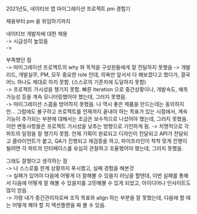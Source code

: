 2021년도, 네이티브 앱 마이그레이션 프로젝트 pm 경험기

채용부터 pm 을 위임하기까지

네이티브 개발자에 대한 채용  
-> 시급성이 높았음  
-> 



부족했던 점  
-> 마이그레이션 프로젝트의 why 와 목적을 구성원들에게 잘 전달하지 못했음
-> 개발리드, 개발실무, PM, 모두 중요한 role 인데, 의욕만 앞서서 다 해보겠다고 했다가, 결국 어느 하나도 제대로 하지 못함. (스스로의 기준치에 도달하지 못함)  
-> 프로젝트 가시성을 챙기지 못함. 빠른 iteration 으로 중간상황이나, 개발속도, 예측가능성 등을 계속 모니터링했어야 했는데, 그러지 못했음.  
-> 마이그레이션 스콥을 방어하지 못했음. 나 역시 좋은 제품을 만드는데는 동의하지만... 그럼에도 불구하고 프로젝트를 언제까지 끝내야 하는 목표가 있는 시점에서, 계속 기능이 추가되는 부분에 대해서는 조금은 보수적으로 나섰어야 했는데, 그러지 못했음. 이런 변동사항들은 프로젝트 가시성을 낮추는 방향으로 기인하게 됨. 
-> 치명적으로 각 파트의 일정을 잘 챙기지 못함. 언제 기획이 완료되고 디자인이 전달되고 API가 전달되고 클라이언트가 붙고, QA가 진행되고 재검증을 하고, 파이프라인이 착착 맞게 진행이 될려면 각 파트의 인터페이스를 유심히 관찰하고 조율했어야 했는데, 그러지 못했음.



그래도 잘했다고 생각하는 점  
-> 나 스스로를 한계 상황까지 푸시했고, 실패 경험을 해본것  
-> 실패가 있어야 다음에 어떻게 더 잘해볼 수 있을지 러닝을 할텐데, 이번 실패를 통해서 다음에 어떻게 잘 해볼 수 있을지를 고민해볼 수 있게 되었고, 아이디어나 인사이트도 많이 얻음.  
-> 가령 내가 중간관리자로써 조직 목표와 align 하는 부분을 잘 못했는데, 다음에 할 때는 어떻게 해야 할 지 액션플랜을 짜 볼 수 있음.  
